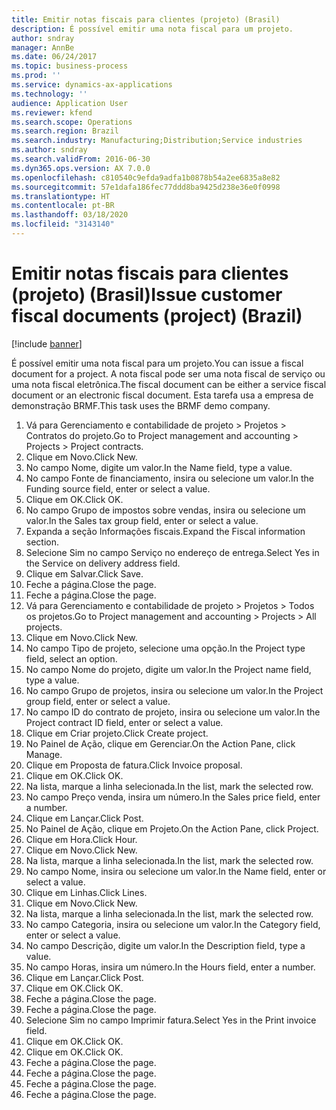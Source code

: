 ```yaml
---
title: Emitir notas fiscais para clientes (projeto) (Brasil)
description: É possível emitir uma nota fiscal para um projeto.
author: sndray
manager: AnnBe
ms.date: 06/24/2017
ms.topic: business-process
ms.prod: ''
ms.service: dynamics-ax-applications
ms.technology: ''
audience: Application User
ms.reviewer: kfend
ms.search.scope: Operations
ms.search.region: Brazil
ms.search.industry: Manufacturing;Distribution;Service industries
ms.author: sndray
ms.search.validFrom: 2016-06-30
ms.dyn365.ops.version: AX 7.0.0
ms.openlocfilehash: c810540c9efda9adfa1b0878b54a2ee6835a8e82
ms.sourcegitcommit: 57e1dafa186fec77ddd8ba9425d238e36e0f0998
ms.translationtype: HT
ms.contentlocale: pt-BR
ms.lasthandoff: 03/18/2020
ms.locfileid: "3143140"
---
```

# <a name="issue-customer-fiscal-documents-project-brazil"></a><span data-ttu-id="6cd7e-103">Emitir notas fiscais para clientes (projeto) (Brasil)</span><span class="sxs-lookup"><span data-stu-id="6cd7e-103">Issue customer fiscal documents (project) (Brazil)</span></span>

[!include [banner](../../includes/banner.md)]

<span data-ttu-id="6cd7e-104">É possível emitir uma nota fiscal para um projeto.</span><span class="sxs-lookup"><span data-stu-id="6cd7e-104">You can issue a fiscal document for a project.</span></span> <span data-ttu-id="6cd7e-105">A nota fiscal pode ser uma nota fiscal de serviço ou uma nota fiscal eletrônica.</span><span class="sxs-lookup"><span data-stu-id="6cd7e-105">The fiscal document can be either a service fiscal document or an electronic fiscal document.</span></span> <span data-ttu-id="6cd7e-106">Esta tarefa usa a empresa de demonstração BRMF.</span><span class="sxs-lookup"><span data-stu-id="6cd7e-106">This task uses the BRMF demo company.</span></span>

1. <span data-ttu-id="6cd7e-107">Vá para Gerenciamento e contabilidade de projeto > Projetos > Contratos do projeto.</span><span class="sxs-lookup"><span data-stu-id="6cd7e-107">Go to Project management and accounting > Projects > Project contracts.</span></span>
2. <span data-ttu-id="6cd7e-108">Clique em Novo.</span><span class="sxs-lookup"><span data-stu-id="6cd7e-108">Click New.</span></span>
3. <span data-ttu-id="6cd7e-109">No campo Nome, digite um valor.</span><span class="sxs-lookup"><span data-stu-id="6cd7e-109">In the Name field, type a value.</span></span>
4. <span data-ttu-id="6cd7e-110">No campo Fonte de financiamento, insira ou selecione um valor.</span><span class="sxs-lookup"><span data-stu-id="6cd7e-110">In the Funding source field, enter or select a value.</span></span>
5. <span data-ttu-id="6cd7e-111">Clique em OK.</span><span class="sxs-lookup"><span data-stu-id="6cd7e-111">Click OK.</span></span>
6. <span data-ttu-id="6cd7e-112">No campo Grupo de impostos sobre vendas, insira ou selecione um valor.</span><span class="sxs-lookup"><span data-stu-id="6cd7e-112">In the Sales tax group field, enter or select a value.</span></span>
7. <span data-ttu-id="6cd7e-113">Expanda a seção Informações fiscais.</span><span class="sxs-lookup"><span data-stu-id="6cd7e-113">Expand the Fiscal information section.</span></span>
8. <span data-ttu-id="6cd7e-114">Selecione Sim no campo Serviço no endereço de entrega.</span><span class="sxs-lookup"><span data-stu-id="6cd7e-114">Select Yes in the Service on delivery address field.</span></span>
9. <span data-ttu-id="6cd7e-115">Clique em Salvar.</span><span class="sxs-lookup"><span data-stu-id="6cd7e-115">Click Save.</span></span>
10. <span data-ttu-id="6cd7e-116">Feche a página.</span><span class="sxs-lookup"><span data-stu-id="6cd7e-116">Close the page.</span></span>
11. <span data-ttu-id="6cd7e-117">Feche a página.</span><span class="sxs-lookup"><span data-stu-id="6cd7e-117">Close the page.</span></span>
12. <span data-ttu-id="6cd7e-118">Vá para Gerenciamento e contabilidade de projeto > Projetos > Todos os projetos.</span><span class="sxs-lookup"><span data-stu-id="6cd7e-118">Go to Project management and accounting > Projects > All projects.</span></span>
13. <span data-ttu-id="6cd7e-119">Clique em Novo.</span><span class="sxs-lookup"><span data-stu-id="6cd7e-119">Click New.</span></span>
14. <span data-ttu-id="6cd7e-120">No campo Tipo de projeto, selecione uma opção.</span><span class="sxs-lookup"><span data-stu-id="6cd7e-120">In the Project type field, select an option.</span></span>
15. <span data-ttu-id="6cd7e-121">No campo Nome do projeto, digite um valor.</span><span class="sxs-lookup"><span data-stu-id="6cd7e-121">In the Project name field, type a value.</span></span>
16. <span data-ttu-id="6cd7e-122">No campo Grupo de projetos, insira ou selecione um valor.</span><span class="sxs-lookup"><span data-stu-id="6cd7e-122">In the Project group field, enter or select a value.</span></span>
17. <span data-ttu-id="6cd7e-123">No campo ID do contrato de projeto, insira ou selecione um valor.</span><span class="sxs-lookup"><span data-stu-id="6cd7e-123">In the Project contract ID field, enter or select a value.</span></span>
18. <span data-ttu-id="6cd7e-124">Clique em Criar projeto.</span><span class="sxs-lookup"><span data-stu-id="6cd7e-124">Click Create project.</span></span>
19. <span data-ttu-id="6cd7e-125">No Painel de Ação, clique em Gerenciar.</span><span class="sxs-lookup"><span data-stu-id="6cd7e-125">On the Action Pane, click Manage.</span></span>
20. <span data-ttu-id="6cd7e-126">Clique em Proposta de fatura.</span><span class="sxs-lookup"><span data-stu-id="6cd7e-126">Click Invoice proposal.</span></span>
21. <span data-ttu-id="6cd7e-127">Clique em OK.</span><span class="sxs-lookup"><span data-stu-id="6cd7e-127">Click OK.</span></span>
22. <span data-ttu-id="6cd7e-128">Na lista, marque a linha selecionada.</span><span class="sxs-lookup"><span data-stu-id="6cd7e-128">In the list, mark the selected row.</span></span>
23. <span data-ttu-id="6cd7e-129">No campo Preço venda, insira um número.</span><span class="sxs-lookup"><span data-stu-id="6cd7e-129">In the Sales price field, enter a number.</span></span>
24. <span data-ttu-id="6cd7e-130">Clique em Lançar.</span><span class="sxs-lookup"><span data-stu-id="6cd7e-130">Click Post.</span></span>
25. <span data-ttu-id="6cd7e-131">No Painel de Ação, clique em Projeto.</span><span class="sxs-lookup"><span data-stu-id="6cd7e-131">On the Action Pane, click Project.</span></span>
26. <span data-ttu-id="6cd7e-132">Clique em Hora.</span><span class="sxs-lookup"><span data-stu-id="6cd7e-132">Click Hour.</span></span>
27. <span data-ttu-id="6cd7e-133">Clique em Novo.</span><span class="sxs-lookup"><span data-stu-id="6cd7e-133">Click New.</span></span>
28. <span data-ttu-id="6cd7e-134">Na lista, marque a linha selecionada.</span><span class="sxs-lookup"><span data-stu-id="6cd7e-134">In the list, mark the selected row.</span></span>
29. <span data-ttu-id="6cd7e-135">No campo Nome, insira ou selecione um valor.</span><span class="sxs-lookup"><span data-stu-id="6cd7e-135">In the Name field, enter or select a value.</span></span>
30. <span data-ttu-id="6cd7e-136">Clique em Linhas.</span><span class="sxs-lookup"><span data-stu-id="6cd7e-136">Click Lines.</span></span>
31. <span data-ttu-id="6cd7e-137">Clique em Novo.</span><span class="sxs-lookup"><span data-stu-id="6cd7e-137">Click New.</span></span>
32. <span data-ttu-id="6cd7e-138">Na lista, marque a linha selecionada.</span><span class="sxs-lookup"><span data-stu-id="6cd7e-138">In the list, mark the selected row.</span></span>
33. <span data-ttu-id="6cd7e-139">No campo Categoria, insira ou selecione um valor.</span><span class="sxs-lookup"><span data-stu-id="6cd7e-139">In the Category field, enter or select a value.</span></span>
34. <span data-ttu-id="6cd7e-140">No campo Descrição, digite um valor.</span><span class="sxs-lookup"><span data-stu-id="6cd7e-140">In the Description field, type a value.</span></span>
35. <span data-ttu-id="6cd7e-141">No campo Horas, insira um número.</span><span class="sxs-lookup"><span data-stu-id="6cd7e-141">In the Hours field, enter a number.</span></span>
36. <span data-ttu-id="6cd7e-142">Clique em Lançar.</span><span class="sxs-lookup"><span data-stu-id="6cd7e-142">Click Post.</span></span>
37. <span data-ttu-id="6cd7e-143">Clique em OK.</span><span class="sxs-lookup"><span data-stu-id="6cd7e-143">Click OK.</span></span>
38. <span data-ttu-id="6cd7e-144">Feche a página.</span><span class="sxs-lookup"><span data-stu-id="6cd7e-144">Close the page.</span></span>
39. <span data-ttu-id="6cd7e-145">Feche a página.</span><span class="sxs-lookup"><span data-stu-id="6cd7e-145">Close the page.</span></span>
40. <span data-ttu-id="6cd7e-146">Selecione Sim no campo Imprimir fatura.</span><span class="sxs-lookup"><span data-stu-id="6cd7e-146">Select Yes in the Print invoice field.</span></span>
41. <span data-ttu-id="6cd7e-147">Clique em OK.</span><span class="sxs-lookup"><span data-stu-id="6cd7e-147">Click OK.</span></span>
42. <span data-ttu-id="6cd7e-148">Clique em OK.</span><span class="sxs-lookup"><span data-stu-id="6cd7e-148">Click OK.</span></span>
43. <span data-ttu-id="6cd7e-149">Feche a página.</span><span class="sxs-lookup"><span data-stu-id="6cd7e-149">Close the page.</span></span>
44. <span data-ttu-id="6cd7e-150">Feche a página.</span><span class="sxs-lookup"><span data-stu-id="6cd7e-150">Close the page.</span></span>
45. <span data-ttu-id="6cd7e-151">Feche a página.</span><span class="sxs-lookup"><span data-stu-id="6cd7e-151">Close the page.</span></span>
46. <span data-ttu-id="6cd7e-152">Feche a página.</span><span class="sxs-lookup"><span data-stu-id="6cd7e-152">Close the page.</span></span>

